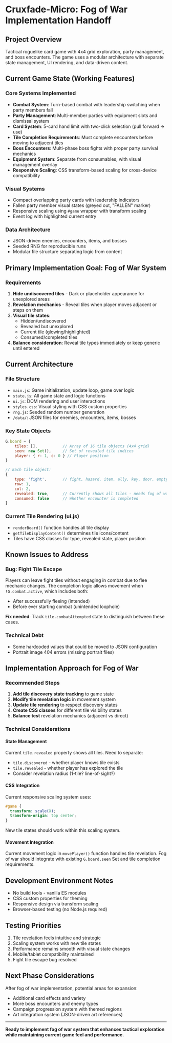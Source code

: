 # Cruxfade-Micro: Fog of War Implementation Handoff

## Project Overview
Tactical roguelike card game with 4x4 grid exploration, party management, and boss encounters. The game uses a modular architecture with separate state management, UI rendering, and data-driven content.

## Current Game State (Working Features)

### Core Systems Implemented
- **Combat System**: Turn-based combat with leadership switching when party members fall
- **Party Management**: Multi-member parties with equipment slots and dismissal system
- **Card System**: 5-card hand limit with two-click selection (pull forward → use)
- **Tile Completion Requirements**: Must complete encounters before moving to adjacent tiles
- **Boss Encounters**: Multi-phase boss fights with proper party survival mechanics
- **Equipment System**: Separate from consumables, with visual management overlay
- **Responsive Scaling**: CSS transform-based scaling for cross-device compatibility

### Visual Systems
- Compact overlapping party cards with leadership indicators
- Fallen party member visual states (greyed out, "FALLEN" marker)
- Responsive scaling using `#game` wrapper with transform scaling
- Event log with highlighted current entry

### Data Architecture
- JSON-driven enemies, encounters, items, and bosses
- Seeded RNG for reproducible runs
- Modular file structure separating logic from content

## Primary Implementation Goal: Fog of War System

### Requirements
1. **Hide undiscovered tiles** - Dark or placeholder appearance for unexplored areas
2. **Revelation mechanics** - Reveal tiles when player moves adjacent or steps on them
3. **Visual tile states**:
   - Hidden/undiscovered
   - Revealed but unexplored  
   - Current tile (glowing/highlighted)
   - Consumed/completed tiles
4. **Balance consideration**: Reveal tile types immediately or keep generic until entered

## Current Architecture

### File Structure
- `main.js`: Game initialization, update loop, game over logic
- `state.js`: All game state and logic functions
- `ui.js`: DOM rendering and user interactions  
- `styles.css`: Visual styling with CSS custom properties
- `rng.js`: Seeded random number generation
- `/data/`: JSON files for enemies, encounters, items, bosses

### Key State Objects
```js
G.board = {
    tiles: [],           // Array of 16 tile objects (4x4 grid)
    seen: new Set(),     // Set of revealed tile indices  
    player: { r: 1, c: 0 } // Player position
}

// Each tile object:
{
    type: 'fight',       // fight, hazard, item, ally, key, door, empty, start
    row: 1,
    col: 2, 
    revealed: true,      // Currently shows all tiles - needs fog of war
    consumed: false      // Whether encounter is completed
}
```

### Current Tile Rendering (ui.js)
- `renderBoard()` function handles all tile display
- `getTileDisplayContent()` determines tile icons/content
- Tiles have CSS classes for type, revealed state, player position

## Known Issues to Address

### Bug: Fight Tile Escape
Players can leave fight tiles without engaging in combat due to flee mechanic changes. The completion logic allows movement when `!G.combat.active`, which includes both:
- After successfully fleeing (intended)
- Before ever starting combat (unintended loophole)

**Fix needed**: Track `tile.combatAttempted` state to distinguish between these cases.

### Technical Debt
- Some hardcoded values that could be moved to JSON configuration
- Portrait image 404 errors (missing portrait files)

## Implementation Approach for Fog of War

### Recommended Steps
1. **Add tile discovery state tracking** to game state
2. **Modify tile revelation logic** in movement system  
3. **Update tile rendering** to respect discovery states
4. **Create CSS classes** for different tile visibility states
5. **Balance test** revelation mechanics (adjacent vs direct)

### Technical Considerations

#### State Management
Current `tile.revealed` property shows all tiles. Need to separate:
- `tile.discovered` - whether player knows tile exists
- `tile.revealed` - whether player has explored the tile
- Consider revelation radius (1-tile? line-of-sight?)

#### CSS Integration  
Current responsive scaling system uses:
```css
#game {
  transform: scale(X);
  transform-origin: top center;
}
```
New tile states should work within this scaling system.

#### Movement Integration
Current movement logic in `movePlayer()` function handles tile revelation. Fog of war should integrate with existing `G.board.seen` Set and tile completion requirements.

## Development Environment Notes
- No build tools - vanilla ES modules
- CSS custom properties for theming
- Responsive design via transform scaling
- Browser-based testing (no Node.js required)

## Testing Priorities
1. Tile revelation feels intuitive and strategic
2. Scaling system works with new tile states  
3. Performance remains smooth with visual state changes
4. Mobile/tablet compatibility maintained
5. Fight tile escape bug resolved

## Next Phase Considerations
After fog of war implementation, potential areas for expansion:
- Additional card effects and variety
- More boss encounters and enemy types
- Campaign progression system with themed regions
- Art integration system (JSON-driven art references)

---

**Ready to implement fog of war system that enhances tactical exploration while maintaining current game feel and performance.**